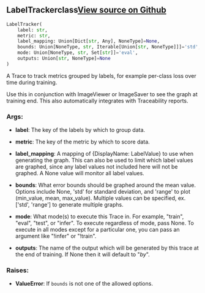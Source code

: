 ## LabelTracker<span class="tag">class</span><a class="sourcelink" href=https://github.com/fastestimator/fastestimator/blob/r1.2/fastestimator/trace/xai/label_tracker.py/#L27-L136>View source on Github</a>
```python
LabelTracker(
	label: str,
	metric: str,
	label_mapping: Union[Dict[str, Any], NoneType]=None,
	bounds: Union[NoneType, str, Iterable[Union[str, NoneType]]]='std',
	mode: Union[NoneType, str, Set[str]]='eval',
	outputs: Union[str, NoneType]=None
)
```
A Trace to track metrics grouped by labels, for example per-class loss over time during training.

Use this in conjunction with ImageViewer or ImageSaver to see the graph at training end. This also automatically
integrates with Traceability reports.


<h3>Args:</h3>


* **label**: The key of the labels by which to group data.

* **metric**: The key of the metric by which to score data.

* **label_mapping**: A mapping of {DisplayName: LabelValue} to use when generating the graph. This can also be used to limit which label values are graphed, since any label values not included here will not be graphed. A None value will monitor all label values.

* **bounds**: What error bounds should be graphed around the mean value. Options include None, 'std' for standard deviation, and 'range' to plot (min_value, mean, max_value). Multiple values can be specified, ex. ['std', 'range'] to generate multiple graphs.

* **mode**: What mode(s) to execute this Trace in. For example, "train", "eval", "test", or "infer". To execute regardless of mode, pass None. To execute in all modes except for a particular one, you can pass an argument like "!infer" or "!train".

* **outputs**: The name of the output which will be generated by this trace at the end of training. If None then it will default to "<metric>_by_<label>". 

<h3>Raises:</h3>


* **ValueError**: If `bounds` is not one of the allowed options.

